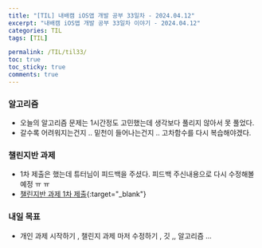 ```yaml
---
title: "[TIL] 내배캠 iOS앱 개발 공부 33일차 - 2024.04.12"
excerpt: "내배캠 iOS앱 개발 공부 33일차 이야기 - 2024.04.12"
categories: TIL
tags: [TIL]

permalink: /TIL/til33/
toc: true            
toc_sticky: true     
comments: true       
---
```


### 알고리즘
- 오늘의 알고리즘 문제는 1시간정도 고민했는데 생각보다 풀리지 않아서 못 풀었다. 
- 갈수록 어려워지는건지 .. 밑천이 들어나는건지 .. 고차함수를 다시 복습해야겠다. 

### 챌린지반 과제 
- 1차 제출은 했는데 튜터님이 피드백을 주셨다. 피드백 주신내용으로 다시 수정해볼예정 ㅠ ㅠ  
- [챌린지반 과제 1차 제출](https://limlogging.github.io/sparta/%EC%B1%8C%EB%A6%B0%EC%A7%80%EB%B0%98%EA%B3%BC%EC%A0%9C1-1/){:target="_blank"}

### 내일 목표 
- 개인 과제 시작하기 , 챌린지 과제 마저 수정하기 , 깃 ,, 알고리즘 ... 
